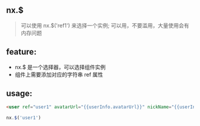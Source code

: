 ## nx.$
> 可以使用 nx.$('ref1') 来选择一个实例; 可以用，不要滥用，大量使用会有内存问题

## feature:
- nx.$ 是一个选择器，可以选择组件实例
- 组件上需要添加对应的字符串 ref 属性

## usage:
```html
<user ref="user1" avatarUrl="{{userInfo.avatarUrl}}" nickName="{{userInfo.nickName}}"></user>
```

```js
nx.$('user1')
```
